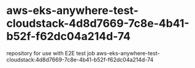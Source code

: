 # aws-eks-anywhere-test-cloudstack-4d8d7669-7c8e-4b41-b52f-f62dc04a214d-74
repository for use with E2E test job aws-eks-anywhere-test-cloudstack:4d8d7669-7c8e-4b41-b52f-f62dc04a214d-74
